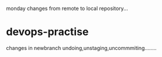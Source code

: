 monday changes from remote to local repository...
# devops-practise
changes in newbranch 
undoing,unstaging,uncommmiting........







